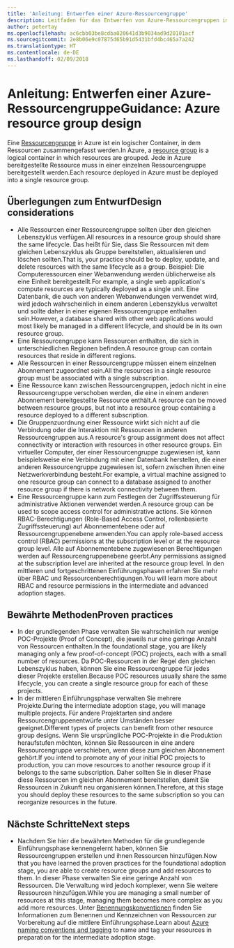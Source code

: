```yaml
---
title: 'Anleitung: Entwerfen einer Azure-Ressourcengruppe'
description: Leitfaden für das Entwerfen von Azure-Ressourcengruppen im Rahmen einer Strategie für die grundlegende Cloudeinführung
author: petertay
ms.openlocfilehash: ac6cbb03be8cdba020641d3b9034ad9d20101acf
ms.sourcegitcommit: 2e8b06e9c07875d65b91d5431bfd4bc465a7a242
ms.translationtype: HT
ms.contentlocale: de-DE
ms.lasthandoff: 02/09/2018
---
```

# <a name="guidance-azure-resource-group-design"></a><span data-ttu-id="05c83-103">Anleitung: Entwerfen einer Azure-Ressourcengruppe</span><span class="sxs-lookup"><span data-stu-id="05c83-103">Guidance: Azure resource group design</span></span>

<span data-ttu-id="05c83-104">Eine [Ressourcengruppe](https://docs.microsoft.com/azure/azure-resource-manager/resource-group-overview#resource-groups) in Azure ist ein logischer Container, in dem Ressourcen zusammengefasst werden.</span><span class="sxs-lookup"><span data-stu-id="05c83-104">In Azure, a [resource group](https://docs.microsoft.com/azure/azure-resource-manager/resource-group-overview#resource-groups) is a logical container in which resources are grouped.</span></span> <span data-ttu-id="05c83-105">Jede in Azure bereitgestellte Ressource muss in einer einzelnen Ressourcengruppe bereitgestellt werden.</span><span class="sxs-lookup"><span data-stu-id="05c83-105">Each resource deployed in Azure must be deployed into a single resource group.</span></span>

## <a name="design-considerations"></a><span data-ttu-id="05c83-106">Überlegungen zum Entwurf</span><span class="sxs-lookup"><span data-stu-id="05c83-106">Design considerations</span></span>

- <span data-ttu-id="05c83-107">Alle Ressourcen einer Ressourcengruppe sollten über den gleichen Lebenszyklus verfügen.</span><span class="sxs-lookup"><span data-stu-id="05c83-107">All resources in a resource group should share the same lifecycle.</span></span> <span data-ttu-id="05c83-108">Das heißt für Sie, dass Sie Ressourcen mit dem gleichen Lebenszyklus als Gruppe bereitstellen, aktualisieren und löschen sollten.</span><span class="sxs-lookup"><span data-stu-id="05c83-108">That is, your practice should be to deploy, update, and delete resources with the same lifecycle as a group.</span></span> <span data-ttu-id="05c83-109">Beispiel: Die Computeressourcen einer Webanwendung werden üblicherweise als eine Einheit bereitgestellt.</span><span class="sxs-lookup"><span data-stu-id="05c83-109">For example, a single web application's compute resources are typically deployed as a single unit.</span></span> <span data-ttu-id="05c83-110">Eine Datenbank, die auch von anderen Webanwendungen verwendet wird, wird jedoch wahrscheinlich in einem anderen Lebenszyklus verwaltet und sollte daher in einer eigenen Ressourcengruppe enthalten sein.</span><span class="sxs-lookup"><span data-stu-id="05c83-110">However, a database shared with other web applications would most likely be managed in a different lifecycle, and should be in its own resource group.</span></span>
- <span data-ttu-id="05c83-111">Eine Ressourcengruppe kann Ressourcen enthalten, die sich in unterschiedlichen Regionen befinden.</span><span class="sxs-lookup"><span data-stu-id="05c83-111">A resource group can contain resources that reside in different regions.</span></span>
- <span data-ttu-id="05c83-112">Alle Ressourcen in einer Ressourcengruppe müssen einem einzelnen Abonnement zugeordnet sein.</span><span class="sxs-lookup"><span data-stu-id="05c83-112">All the resources in a single resource group must be associated with a single subscription.</span></span> 
- <span data-ttu-id="05c83-113">Eine Ressource kann zwischen Ressourcengruppen, jedoch nicht in eine Ressourcengruppe verschoben werden, die eine in einem anderen Abonnement bereitgestellte Ressource enthält.</span><span class="sxs-lookup"><span data-stu-id="05c83-113">A resource can be moved between resource groups, but not into a resource group containing a resource deployed to a different subscription.</span></span>
- <span data-ttu-id="05c83-114">Die Gruppenzuordnung einer Ressource wirkt sich nicht auf die Verbindung oder die Interaktion mit Ressourcen in anderen Ressourcengruppen aus.</span><span class="sxs-lookup"><span data-stu-id="05c83-114">A resource's group assignment does not affect connectivity or interaction with resources in other resource groups.</span></span> <span data-ttu-id="05c83-115">Ein virtueller Computer, der einer Ressourcengruppe zugewiesen ist, kann beispielsweise eine Verbindung mit einer Datenbank herstellen, die einer anderen Ressourcengruppe zugewiesen ist, sofern zwischen ihnen eine Netzwerkverbindung besteht.</span><span class="sxs-lookup"><span data-stu-id="05c83-115">For example, a virtual machine assigned to one resource group can connect to a database assigned to another resource group if there is network connectivity between them.</span></span>
- <span data-ttu-id="05c83-116">Eine Ressourcengruppe kann zum Festlegen der Zugriffssteuerung für administrative Aktionen verwendet werden.</span><span class="sxs-lookup"><span data-stu-id="05c83-116">A resource group can be used to scope access control for administrative actions.</span></span> <span data-ttu-id="05c83-117">Sie können RBAC-Berechtigungen (Role-Based Access Control, rollenbasierte Zugriffssteuerung) auf Abonnementebene oder auf Ressourcengruppenebene anwenden.</span><span class="sxs-lookup"><span data-stu-id="05c83-117">You can apply role-based access control (RBAC) permissions at the subscription level or at the resource group level.</span></span> <span data-ttu-id="05c83-118">Alle auf Abonnementebene zugewiesenen Berechtigungen werden auf Ressourcengruppenebene geerbt.</span><span class="sxs-lookup"><span data-stu-id="05c83-118">Any permissions assigned at the subscription level are inherited at the resource group level.</span></span> <span data-ttu-id="05c83-119">In den mittleren und fortgeschrittenen Einführungsphasen erfahren Sie mehr über RBAC und Ressourcenberechtigungen.</span><span class="sxs-lookup"><span data-stu-id="05c83-119">You will learn more about RBAC and resource permissions in the intermediate and advanced adoption stages.</span></span>

## <a name="proven-practices"></a><span data-ttu-id="05c83-120">Bewährte Methoden</span><span class="sxs-lookup"><span data-stu-id="05c83-120">Proven practices</span></span>

- <span data-ttu-id="05c83-121">In der grundlegenden Phase verwalten Sie wahrscheinlich nur wenige POC-Projekte (Proof of Concept), die jeweils nur eine geringe Anzahl von Ressourcen enthalten.</span><span class="sxs-lookup"><span data-stu-id="05c83-121">In the foundational stage, you are likely managing only a few proof-of-concept (POC) projects, each with a small number of resources.</span></span> <span data-ttu-id="05c83-122">Da POC-Ressourcen in der Regel den gleichen Lebenszyklus haben, können Sie eine Ressourcengruppe für jedes dieser Projekte erstellen.</span><span class="sxs-lookup"><span data-stu-id="05c83-122">Because POC resources usually share the same lifecycle, you can create a single resource group for each of these projects.</span></span>
- <span data-ttu-id="05c83-123">In der mittleren Einführungsphase verwalten Sie mehrere Projekte.</span><span class="sxs-lookup"><span data-stu-id="05c83-123">During the intermediate adoption stage, you will manage multiple projects.</span></span> <span data-ttu-id="05c83-124">Für andere Projektarten sind andere Ressourcengruppenentwürfe unter Umständen besser geeignet.</span><span class="sxs-lookup"><span data-stu-id="05c83-124">Different types of projects can benefit from other resource group designs.</span></span> <span data-ttu-id="05c83-125">Wenn Sie ursprüngliche POC-Projekte in die Produktion heraufstufen möchten, können Sie Ressourcen in eine andere Ressourcengruppe verschieben, wenn diese zum gleichen Abonnement gehört.</span><span class="sxs-lookup"><span data-stu-id="05c83-125">If you intend to promote any of your initial POC projects to production, you can move resources to another resource group if it belongs to the same subscription.</span></span> <span data-ttu-id="05c83-126">Daher sollten Sie in dieser Phase diese Ressourcen im gleichen Abonnement bereitstellen, damit Sie Ressourcen in Zukunft neu organisieren können.</span><span class="sxs-lookup"><span data-stu-id="05c83-126">Therefore, at this stage you should deploy these resources to the same subscription so you can reorganize resources in the future.</span></span>

## <a name="next-steps"></a><span data-ttu-id="05c83-127">Nächste Schritte</span><span class="sxs-lookup"><span data-stu-id="05c83-127">Next steps</span></span>

* <span data-ttu-id="05c83-128">Nachdem Sie hier die bewährten Methoden für die grundlegende Einführungsphase kennengelernt haben, können Sie Ressourcengruppen erstellen und ihnen Ressourcen hinzufügen.</span><span class="sxs-lookup"><span data-stu-id="05c83-128">Now that you have learned the proven practices for the foundational adoption stage, you are able to create resource groups and add resources to them.</span></span> <span data-ttu-id="05c83-129">In dieser Phase verwalten Sie eine geringe Anzahl von Ressourcen. Die Verwaltung wird jedoch komplexer, wenn Sie weitere Ressourcen hinzufügen.</span><span class="sxs-lookup"><span data-stu-id="05c83-129">While you are managing a small number of resources at this stage, managing them becomes more complex as you add more resources.</span></span> <span data-ttu-id="05c83-130">Unter [Benennungskonventionen](/azure/architecture/best-practices/naming-conventions?toc=/azure/architecture/cloud-adoption-guide/toc.json) finden Sie Informationen zum Benennen und Kennzeichnen von Ressourcen zur Vorbereitung auf die mittlere Einführungsphase.</span><span class="sxs-lookup"><span data-stu-id="05c83-130">Learn about [Azure naming conventions and tagging](/azure/architecture/best-practices/naming-conventions?toc=/azure/architecture/cloud-adoption-guide/toc.json) to name and tag your resources in preparation for the intermediate adoption stage.</span></span>
